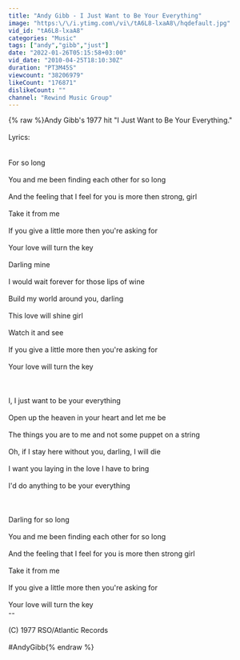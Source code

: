```yaml
---
title: "Andy Gibb - I Just Want to Be Your Everything"
image: "https:\/\/i.ytimg.com\/vi\/tA6L8-lxaA8\/hqdefault.jpg"
vid_id: "tA6L8-lxaA8"
categories: "Music"
tags: ["andy","gibb","just"]
date: "2022-01-26T05:15:58+03:00"
vid_date: "2010-04-25T18:10:30Z"
duration: "PT3M45S"
viewcount: "38206979"
likeCount: "176871"
dislikeCount: ""
channel: "Rewind Music Group"
---
```

{% raw %}Andy Gibb's 1977 hit &quot;I Just Want to Be Your Everything.&quot;  <br /><br />Lyrics:<br /><br /><br />For so long<br /><br />You and me been finding each other for so long<br /><br />And the feeling that I feel for you is more then strong, girl<br /><br />Take it from me<br /><br />If you give a little more then you're asking for<br /><br />Your love will turn the key<br /><br />Darling mine<br /><br />I would wait forever for those lips of wine<br /><br />Build my world around you, darling<br /><br />This love will shine girl<br /><br />Watch it and see<br /><br />If you give a little more then you're asking for<br /><br />Your love will turn the key<br /><br /><br /><br />I, I just want to be your everything<br /><br />Open up the heaven in your heart and let me be<br /><br />The things you are to me and not some puppet on a string<br /><br />Oh, if I stay here without you, darling, I will die<br /><br />I want you laying in the love I have to bring<br /><br />I'd do anything to be your everything<br /><br /><br /><br />Darling for so long<br /><br />You and me been finding each other for so long<br /><br />And the feeling that I feel for you is more then strong girl<br /><br />Take it from me<br /><br />If you give a little more then you're asking for<br /><br />Your love will turn the key<br />--<br /><br />(C) 1977 RSO/Atlantic Records<br /><br />#AndyGibb{% endraw %}
